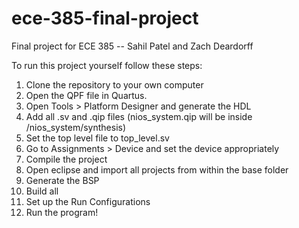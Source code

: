 # ece-385-final-project
Final project for ECE 385 -- Sahil Patel and Zach Deardorff

To run this project yourself follow these steps:
1. Clone the repository to your own computer
2. Open the QPF file in Quartus.
3. Open Tools > Platform Designer and generate the HDL
4. Add all .sv and .qip files (nios_system.qip will be inside /nios_system/synthesis)
5. Set the top level file to top_level.sv
6. Go to Assignments > Device and set the device appropriately
7. Compile the project
8. Open eclipse and import all projects from within the base folder
9. Generate the BSP
10. Build all
11. Set up the Run Configurations
12. Run the program!
